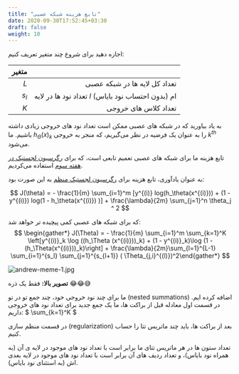 ```yaml
---
title: "تابع هزینه شبکه عصبی"
date: 2020-09-30T17:52:45+03:30
draft: false
weight: 10
---
```


اجازه دهید برای شروع چند متغیر تعریف کنیم:

| متغیر |  |
| ------:| -----------:|
| $L$ | تعداد کل لایه ها در شبکه عصبی |
| $s_l$ | تعداد نود ها در لایه $l$ ام (بدون احتساب نود بایاس) |
| $K$ | تعداد کلاس های خروجی |

به یاد بیاورید که در شبکه های عصبی ممکن است تعداد نود های خروجی زیادی داشته باشیم.
ما $h_\Theta(x)_k$ را به عنوان یک فرضیه در نظر می‌گیریم، 
که منجر به خروجی $k^{th}$ می‌شود.

تابع هزینه ما برای شبکه های عصبی تعمیم تابعی است، که برای
[رگرسیون لجستیک در هفته سوم](http://localhost:1313/ml-andrew-ng/week3/cost-function/)
استفاده می‌کردیم.

به عنوان یادآوری، تابع هزینه برای
[رگرسیون لجستیک منظم](http://localhost:1313/ml-andrew-ng/week3/regularized-logistic-regression/)
به این صورت بود:

$$
J(\theta) = - \frac{1}{m} \sum_{i=1}^m [y^{(i)} log(h_\theta(x^{(i)})) + (1 - y^{(i)}) log(1 - h_\theta(x^{(i)}) )]  + \frac{\lambda}{2m} \sum_{j=1}^n \theta_j ^ 2
$$

که برای شبکه های عصبی کمی پیچیده تر خواهد شد:
$$
\begin{gather*} J(\Theta) = - \frac{1}{m} \sum_{i=1}^m \sum_{k=1}^K \left[y^{(i)}_k \log ((h_\Theta (x^{(i)}))_k) + (1 - y^{(i)}_k)\log (1 - (h_\Theta(x^{(i)}))_k)\right] + \frac{\lambda}{2m}\sum_{l=1}^{L-1} \sum_{i=1}^{s_l} \sum_{j=1}^{s_{l+1}} ( \Theta_{j,i}^{(l)})^2\end{gather*}
$$

![andrew-meme-1.jpg](../images/andrew-meme-1.jpg?width=25pc)

**تصویر بالا:** 
فقط یک ‌ذره 😂😂😅

ما برای چند نود خروجی خود، چند جمع تو در تو (nested summations) اضافه کرده ایم.
در قسمت اول معادله قبل از براکت ها، ما یک جمع جدید برای تعداد نود های خروجی داریم:
$ \sum_{k=1}^K $

در قسمت منظم سازی (regularization) بعد از براکت ها،
باید چند ماتریس تتا را حساب کنیم.

تعداد ستون ها در هر ماتریس تتای ما برابر است با تعداد نود های موجود در لایه ی آن
(به همراه نود بایاس)،
و تعداد ردیف های آن برابر است با تعداد نود های موجود در لایه بعدی اش
(به استثنای نود بایاس).

